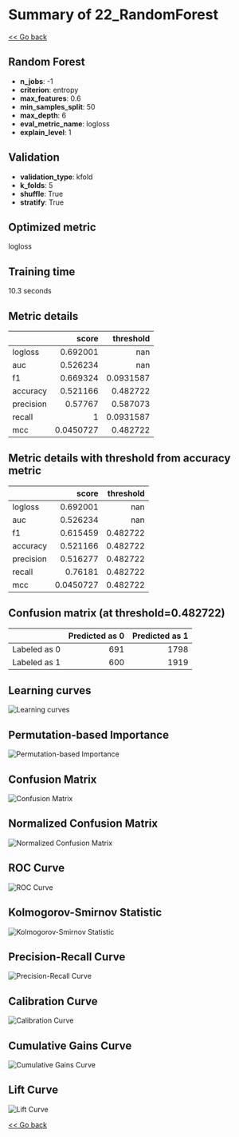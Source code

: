 # Summary of 22_RandomForest

[<< Go back](../README.md)


## Random Forest
- **n_jobs**: -1
- **criterion**: entropy
- **max_features**: 0.6
- **min_samples_split**: 50
- **max_depth**: 6
- **eval_metric_name**: logloss
- **explain_level**: 1

## Validation
 - **validation_type**: kfold
 - **k_folds**: 5
 - **shuffle**: True
 - **stratify**: True

## Optimized metric
logloss

## Training time

10.3 seconds

## Metric details
|           |     score |   threshold |
|:----------|----------:|------------:|
| logloss   | 0.692001  | nan         |
| auc       | 0.526234  | nan         |
| f1        | 0.669324  |   0.0931587 |
| accuracy  | 0.521166  |   0.482722  |
| precision | 0.57767   |   0.587073  |
| recall    | 1         |   0.0931587 |
| mcc       | 0.0450727 |   0.482722  |


## Metric details with threshold from accuracy metric
|           |     score |   threshold |
|:----------|----------:|------------:|
| logloss   | 0.692001  |  nan        |
| auc       | 0.526234  |  nan        |
| f1        | 0.615459  |    0.482722 |
| accuracy  | 0.521166  |    0.482722 |
| precision | 0.516277  |    0.482722 |
| recall    | 0.76181   |    0.482722 |
| mcc       | 0.0450727 |    0.482722 |


## Confusion matrix (at threshold=0.482722)
|              |   Predicted as 0 |   Predicted as 1 |
|:-------------|-----------------:|-----------------:|
| Labeled as 0 |              691 |             1798 |
| Labeled as 1 |              600 |             1919 |

## Learning curves
![Learning curves](learning_curves.png)

## Permutation-based Importance
![Permutation-based Importance](permutation_importance.png)
## Confusion Matrix

![Confusion Matrix](confusion_matrix.png)


## Normalized Confusion Matrix

![Normalized Confusion Matrix](confusion_matrix_normalized.png)


## ROC Curve

![ROC Curve](roc_curve.png)


## Kolmogorov-Smirnov Statistic

![Kolmogorov-Smirnov Statistic](ks_statistic.png)


## Precision-Recall Curve

![Precision-Recall Curve](precision_recall_curve.png)


## Calibration Curve

![Calibration Curve](calibration_curve_curve.png)


## Cumulative Gains Curve

![Cumulative Gains Curve](cumulative_gains_curve.png)


## Lift Curve

![Lift Curve](lift_curve.png)



[<< Go back](../README.md)
